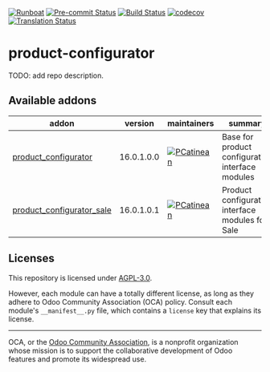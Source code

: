 
[![Runboat](https://img.shields.io/badge/runboat-Try%20me-875A7B.png)](https://runboat.odoo-community.org/builds?repo=OCA/product-configurator&target_branch=16.0)
[![Pre-commit Status](https://github.com/OCA/product-configurator/actions/workflows/pre-commit.yml/badge.svg?branch=16.0)](https://github.com/OCA/product-configurator/actions/workflows/pre-commit.yml?query=branch%3A16.0)
[![Build Status](https://github.com/OCA/product-configurator/actions/workflows/test.yml/badge.svg?branch=16.0)](https://github.com/OCA/product-configurator/actions/workflows/test.yml?query=branch%3A16.0)
[![codecov](https://codecov.io/gh/OCA/product-configurator/branch/16.0/graph/badge.svg)](https://codecov.io/gh/OCA/product-configurator)
[![Translation Status](https://translation.odoo-community.org/widgets/product-configurator-16-0/-/svg-badge.svg)](https://translation.odoo-community.org/engage/product-configurator-16-0/?utm_source=widget)

<!-- /!\ do not modify above this line -->

# product-configurator

TODO: add repo description.

<!-- /!\ do not modify below this line -->

<!-- prettier-ignore-start -->

[//]: # (addons)

Available addons
----------------
addon | version | maintainers | summary
--- | --- | --- | ---
[product_configurator](product_configurator/) | 16.0.1.0.0 | [![PCatinean](https://github.com/PCatinean.png?size=30px)](https://github.com/PCatinean) | Base for product configuration interface modules
[product_configurator_sale](product_configurator_sale/) | 16.0.1.0.1 | [![PCatinean](https://github.com/PCatinean.png?size=30px)](https://github.com/PCatinean) | Product configuration interface modules for Sale

[//]: # (end addons)

<!-- prettier-ignore-end -->

## Licenses

This repository is licensed under [AGPL-3.0](LICENSE).

However, each module can have a totally different license, as long as they adhere to Odoo Community Association (OCA)
policy. Consult each module's `__manifest__.py` file, which contains a `license` key
that explains its license.

----
OCA, or the [Odoo Community Association](http://odoo-community.org/), is a nonprofit
organization whose mission is to support the collaborative development of Odoo features
and promote its widespread use.
